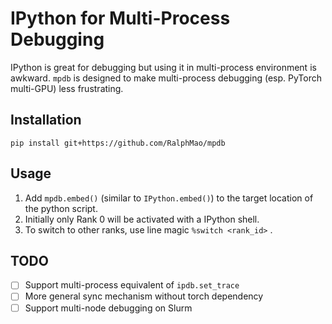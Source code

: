 # IPython for Multi-Process Debugging

IPython is great for debugging but using it in multi-process environment is awkward. `mpdb` is designed to make multi-process debugging (esp. PyTorch multi-GPU) less frustrating.

## Installation

 ```
 pip install git+https://github.com/RalphMao/mpdb
 ```

## Usage

 1. Add `mpdb.embed()` (similar to `IPython.embed()`) to the target location of the python script.
 2. Initially only Rank 0 will be activated with a IPython shell.
 3. To switch to other ranks, use line magic `%switch <rank_id>` .



## TODO

 - [ ] Support multi-process equivalent of `ipdb.set_trace`
 - [ ] More general sync mechanism without torch dependency
 - [ ] Support multi-node debugging on Slurm
